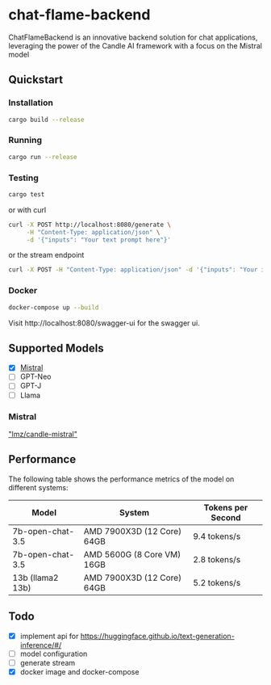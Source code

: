 # chat-flame-backend
ChatFlameBackend is an innovative backend solution for chat applications, leveraging the power of the Candle AI framework with a focus on the Mistral model

## Quickstart

### Installation

```bash
cargo build --release
```

### Running

```bash
cargo run --release
```

### Testing

```bash
cargo test
```

or with curl

```bash
curl -X POST http://localhost:8080/generate \
     -H "Content-Type: application/json" \
     -d '{"inputs": "Your text prompt here"}'
```

or the stream endpoint

```bash
curl -X POST -H "Content-Type: application/json" -d '{"inputs": "Your input text"}' http://localhost:8080/generate_stream
```

### Docker

```bash
docker-compose up --build
```

Visit http://localhost:8080/swagger-ui for the swagger ui.

## Supported Models

- [x] [Mistral](https://huggingface.co/mistralai/Mistral-7B-v0.1)
- [ ] GPT-Neo
- [ ] GPT-J
- [ ] Llama

### Mistral

["lmz/candle-mistral"](https://huggingface.co/lmz/candle-mistral)

## Performance

The following table shows the performance metrics of the model on different systems:

| Model            | System                     | Tokens per Second |
| ---------------- | -------------------------- | ----------------- |
| 7b-open-chat-3.5 | AMD 7900X3D (12 Core) 64GB | 9.4 tokens/s      |
| 7b-open-chat-3.5 | AMD 5600G (8 Core VM) 16GB | 2.8 tokens/s      |
| 13b (llama2 13b) | AMD 7900X3D (12 Core) 64GB | 5.2 tokens/s      |

## Todo

- [x] implement api for https://huggingface.github.io/text-generation-inference/#/
- [ ] model configuration
- [ ] generate stream
- [x] docker image and docker-compose
